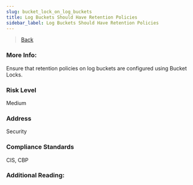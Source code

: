 ```yaml
---
slug: bucket_lock_on_log_buckets
title: Log Buckets Should Have Retention Policies
sidebar_label: Log Buckets Should Have Retention Policies
---
```

> [Back](../../gcploggingmonitoring)

### More Info:
Ensure that retention policies on log buckets are configured using Bucket Locks.

### Risk Level
Medium

### Address
Security

### Compliance Standards
CIS, CBP

### Additional Reading:
